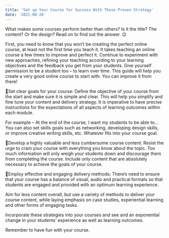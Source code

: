 ```yaml
---
title: 'Set up Your Course for Success With These Proven Strategy'
date: '2021-08-28'
---
```


What makes some courses perform better than others? Is it the title? The content? Or the design? Read on to find out the answer. 😉

First, you need to know that you won’t be creating the perfect online course, at least not the first time you teach it. It takes teaching an online course a few times to improve and perfect it. Continue to experiment with new approaches, refining your teaching according to your learning objectives and the feedback you get from your students. Give yourself permission to be a student too – to learn over time. This guide will help you create a very good online course to start with. You can improve it from there!

📍Set clear goals for your course: Define the objective of your course from the start and make sure it is simple and clear. This will help you simplify and fine tune your content and delivery strategy. It is imperative to have precise instructions for the expectations of all aspects of learning outcomes within each module.

For example – At the end of the course, I want my students to be able to…
You can also set skills goals such as networking, developing design skills, or improve creative writing skills, etc. Whatever fits into your course goal.

📍Develop a highly valuable and less cumbersome course content: Resist the urge to cram your course with everything you know about the topic. Too much information will only weigh your students down and discourage them from completing the course. Include only content that are absolutely necessary to achieve the goals of your course.

📍Employ effective and engaging delivery methods: There’s need to ensure that your course has a balance of visual, audio and practical formats so that students are engaged and provided with an optimum learning experience.

Aim for less content overall, but use a variety of methods to deliver your course content, while laying emphasis on case studies, experiential learning and other forms of engaging tasks.

Incorporate these strategies into your courses and see and an exponential change in your students’ experience as well as learning outcomes.

Remember to have fun with your course.
